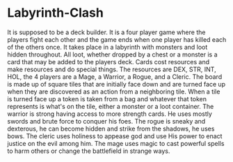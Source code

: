 # Labyrinth-Clash


It is supposed to be a deck builder. It is a four player game where the players fight each other and the game ends when one player has killed each of the others once. It takes place in a labyrinth with monsters and loot hidden throughout. All loot, whether dropped by a chest or a monster is a card that may be added to the players deck. Cards cost resources and make resources and do special things. The resources are DEX, STR, INT, HOL, the 4 players are a Mage, a Warrior, a Rogue, and a Cleric. The board is made up of square tiles that are initially face down and are turned face up when they are discovered as an action from a neighboring tile. When a tile is turned face up a token is taken from a bag and whatever that token represents is what's on the tile, either a monster or a loot container. The warrior is strong having access to more strength cards. He uses mostly swords and brute force to conquer his foes. The rogue is sneaky and dexterous, he can become hidden and strike from the shadows, he uses bows. The cleric uses holiness to appease god and use His power to enact justice on the evil among him. The mage uses magic to cast powerful spells to harm others or change the battlefield in strange ways.